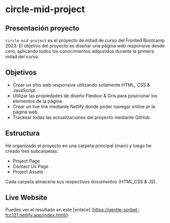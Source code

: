 # circle-mid-project

## Presentación proyecto

`circle-mid-project` es el proyecto de mitad de curso del Fronted Bootcamp 2023. El objetivo del proyecto es diseñar una página web responsive desde cero, aplicando todos los conocimientos adquiridos durante la primera mitad del curso. 

## Objetivos 

- Crear un sitio web responsive utilizando solamente HTML, CSS & JavaScript. 
- Utilizar las propiedades de diseño Flexbox & Gris para posicionar los elementos de la página. 
- Crear un live link mediante Netlify donde poder navegar online pr la página web.
- Trackear todas las actualizaciones del proyecto mediante GitHub. 

## Estructura 

He organizado el proyecto en una carpeta principal (main) y luego he creado tres subcarpetas: 

  - Project Page 
  - Contact Us Page 
  - Project Assets 
  
Cada carpeta almacena sus respectivos documentos (HTML,CSS & JS). 

## Live Website

Puedes ver el resultado en este [enlace] (https://gentle-sorbet-fcc121.netlify.app/index.html/)

